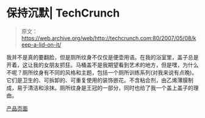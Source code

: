 # 保持沉默| TechCrunch

> 原文：<https://web.archive.org/web/http://techcrunch.com:80/2007/05/08/keep-a-lid-on-it/>

我并不是真的要翻脸，但是厕所纹身不仅仅是便壶用语。在我的浴室里，盖子总是开着，这让我的女朋友抓狂。马桶盖不是我期望看到艺术的地方，但是嘿，为什么不呢？厕所纹身有不同的风格和主题，包括一个厕所训练系列(对我来说有点晚)。
它们是卫生的、可拆卸的、可重复使用的装饰嵌花。不含粘合剂，由乙烯薄膜制成，易于清洁和涂抹。厕所纹身是王冠的一部分，同时也给了我一个盖上盖子的理由。

[产品页面](https://web.archive.org/web/20160421181831/http://toilet-tattoos.com/)